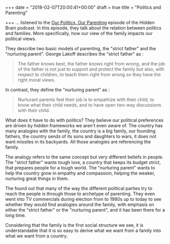 +++
date = "2018-02-07T20:00:41+00:00"
draft = true
title = "Politics and Parenting"

+++
... listened to the [Our Politics, Our Parenting](https://www.npr.org/2016/09/13/493615864/when-it-comes-to-our-politics-family-matters) episode of the Hidden Brain podcast. In this episode, they talk about the relation between politics and families. More specifically, how our view of the family impacts our political views.

They describe two basic models of parenting, the "strict father" and the "nurturing parent". George Lakoff describes the "strict father" as :

> The father knows best, the father knows right from wrong, and the job  of the father is not just to support and protect the family but also,  with respect to children, to teach them right from wrong so they have  the right moral views.

In contrast, they define the "nurturing parent" as :

> Nurturant parents feel their job is to empathize with  their child, to know what their child needs, and to have open two-way  discussions with their child.  

What does it have to do with politics? They believe our political preferences are driven by hidden frameworks we aren't even aware of. The country has many analogies with the family, the country is a big family, our founding fathers, the country sends of its sons and daughters to wars, it does not want missiles in its backyards. All those analogies are referencing the family.

The analogy refers to the same concept but very different beliefs in people. The "strict father" wants tough love, a country that keeps its budget strict, that prepares people for a tough world. The "nurturing parent" wants to help the country grow in empathy and compassion, helping the weaker, nurturing great things in them.

The found out that many of the way the different political parties try to reach the people is through those to archetype of parenting. They even went into TV commercials during election from to 1980s up to today to see whether they would find analogies around the family, with emphasis on either the "strict father" or the "nurturing parent", and it has been there for a long time.

Considering that the family is the first social structure we see, it is understandable that it is so easy to derive what we want from a family into what we want from a country.